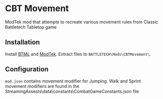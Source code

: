 # CBT Movement
ModTek mod that attempts to recreate various movement rules from Classic Battletech Tabletop game

## Installation

Install [BTML](https://github.com/Mpstark/BattleTechModLoader) and [ModTek](https://github.com/Mpstark/ModTek). Extract files to `BATTLETECH\Mods\CBTMovement\`.

## Configuration

`mod.json` contains movement modifier for Jumping.  Walk and Sprint movement modifiers are found in the StreamingAssests\data\constants\CombatGameConstants.json file
